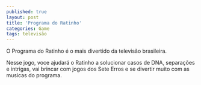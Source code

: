 ```yaml
---
published: true
layout: post
title: 'Programa do Ratinho'
categories: Game
tags: televisão
---
```

O Programa do Ratinho é o mais divertido da televisão brasileira.

Nesse jogo, voce ajudará o Ratinho a solucionar casos de DNA, separações e intrigas, vai brincar com jogos dos Sete Erros e se divertir muito com as musicas do programa.


 
 
 

